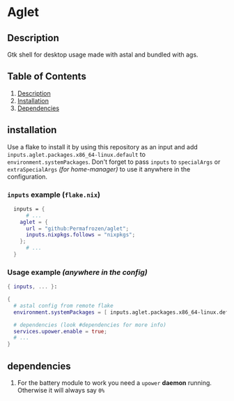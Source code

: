 # Aglet

## Description
Gtk shell for desktop usage made with astal and bundled with ags.

## Table of Contents
1. [Description](#description)
2. [Installation](#installation)
3. [Dependencies](#dependencies)

## installation
Use a flake to install it by using this repository as an input and add `inputs.aglet.packages.x86_64-linux.default` to `environment.systemPackages`. Don't forget to pass `inputs` to `specialArgs` or `extraSpecialArgs` *(for home-manager)* to use it anywhere in the configuration.

### `inputs` example (`flake.nix`)
```nix
  inputs = {
      # ...
    aglet = {
      url = "github:Permafrozen/aglet";
      inputs.nixpkgs.follows = "nixpkgs";
    };
      # ...
  }
```

### Usage example *(anywhere in the config)*
```nix
{ inputs, ... }:

{
  # astal config from remote flake
  environment.systemPackages = [ inputs.aglet.packages.x86_64-linux.default ];

  # dependencies (look #dependencies for more info)
  services.upower.enable = true;
  # ...
}
```

## dependencies

1. For the battery module to work you need a `upower` **daemon** running. Otherwise it will always say `0%`
